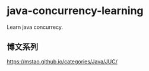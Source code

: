 # java-concurrency-learning
Learn java concurrecy.
## 博文系列
https://mstao.github.io/categories/Java/JUC/
